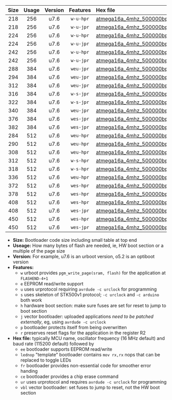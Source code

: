 |Size|Usage|Version|Features|Hex file|
|:-:|:-:|:-:|:-:|:--|
|218|256|u7.6|`w-u-hpr`|[atmega16a_4mhz_500000bps_ur.hex](https://raw.githubusercontent.com/stefanrueger/urboot/main/bootloaders/atmega16a/fcpu_4mhz/500000_bps/atmega16a_4mhz_500000bps_ur.hex)|
|218|256|u7.6|`w-u-jpr`|[atmega16a_4mhz_500000bps_ur_vbl.hex](https://raw.githubusercontent.com/stefanrueger/urboot/main/bootloaders/atmega16a/fcpu_4mhz/500000_bps/atmega16a_4mhz_500000bps_ur_vbl.hex)|
|224|256|u7.6|`w-u-hpr`|[atmega16a_4mhz_500000bps_lednop_ur.hex](https://raw.githubusercontent.com/stefanrueger/urboot/main/bootloaders/atmega16a/fcpu_4mhz/500000_bps/atmega16a_4mhz_500000bps_lednop_ur.hex)|
|224|256|u7.6|`w-u-jpr`|[atmega16a_4mhz_500000bps_lednop_ur_vbl.hex](https://raw.githubusercontent.com/stefanrueger/urboot/main/bootloaders/atmega16a/fcpu_4mhz/500000_bps/atmega16a_4mhz_500000bps_lednop_ur_vbl.hex)|
|242|256|u7.6|`w-u-hpr`|[atmega16a_4mhz_500000bps_lednop_fr_ur.hex](https://raw.githubusercontent.com/stefanrueger/urboot/main/bootloaders/atmega16a/fcpu_4mhz/500000_bps/atmega16a_4mhz_500000bps_lednop_fr_ur.hex)|
|242|256|u7.6|`w-u-jpr`|[atmega16a_4mhz_500000bps_lednop_fr_ur_vbl.hex](https://raw.githubusercontent.com/stefanrueger/urboot/main/bootloaders/atmega16a/fcpu_4mhz/500000_bps/atmega16a_4mhz_500000bps_lednop_fr_ur_vbl.hex)|
|288|384|u7.6|`weu-jpr`|[atmega16a_4mhz_500000bps_ee_ur_vbl.hex](https://raw.githubusercontent.com/stefanrueger/urboot/main/bootloaders/atmega16a/fcpu_4mhz/500000_bps/atmega16a_4mhz_500000bps_ee_ur_vbl.hex)|
|294|384|u7.6|`weu-jpr`|[atmega16a_4mhz_500000bps_ee_lednop_ur_vbl.hex](https://raw.githubusercontent.com/stefanrueger/urboot/main/bootloaders/atmega16a/fcpu_4mhz/500000_bps/atmega16a_4mhz_500000bps_ee_lednop_ur_vbl.hex)|
|312|384|u7.6|`weu-jpr`|[atmega16a_4mhz_500000bps_ee_lednop_fr_ur_vbl.hex](https://raw.githubusercontent.com/stefanrueger/urboot/main/bootloaders/atmega16a/fcpu_4mhz/500000_bps/atmega16a_4mhz_500000bps_ee_lednop_fr_ur_vbl.hex)|
|316|384|u7.6|`w-s-jpr`|[atmega16a_4mhz_500000bps_vbl.hex](https://raw.githubusercontent.com/stefanrueger/urboot/main/bootloaders/atmega16a/fcpu_4mhz/500000_bps/atmega16a_4mhz_500000bps_vbl.hex)|
|322|384|u7.6|`w-s-jpr`|[atmega16a_4mhz_500000bps_lednop_vbl.hex](https://raw.githubusercontent.com/stefanrueger/urboot/main/bootloaders/atmega16a/fcpu_4mhz/500000_bps/atmega16a_4mhz_500000bps_lednop_vbl.hex)|
|340|384|u7.6|`weu-jpr`|[atmega16a_4mhz_500000bps_ee_lednop_fr_ce_ur_vbl.hex](https://raw.githubusercontent.com/stefanrueger/urboot/main/bootloaders/atmega16a/fcpu_4mhz/500000_bps/atmega16a_4mhz_500000bps_ee_lednop_fr_ce_ur_vbl.hex)|
|376|384|u7.6|`wes-jpr`|[atmega16a_4mhz_500000bps_ee_vbl.hex](https://raw.githubusercontent.com/stefanrueger/urboot/main/bootloaders/atmega16a/fcpu_4mhz/500000_bps/atmega16a_4mhz_500000bps_ee_vbl.hex)|
|382|384|u7.6|`wes-jpr`|[atmega16a_4mhz_500000bps_ee_lednop_vbl.hex](https://raw.githubusercontent.com/stefanrueger/urboot/main/bootloaders/atmega16a/fcpu_4mhz/500000_bps/atmega16a_4mhz_500000bps_ee_lednop_vbl.hex)|
|284|512|u7.6|`weu-hpr`|[atmega16a_4mhz_500000bps_ee_ur.hex](https://raw.githubusercontent.com/stefanrueger/urboot/main/bootloaders/atmega16a/fcpu_4mhz/500000_bps/atmega16a_4mhz_500000bps_ee_ur.hex)|
|290|512|u7.6|`weu-hpr`|[atmega16a_4mhz_500000bps_ee_lednop_ur.hex](https://raw.githubusercontent.com/stefanrueger/urboot/main/bootloaders/atmega16a/fcpu_4mhz/500000_bps/atmega16a_4mhz_500000bps_ee_lednop_ur.hex)|
|308|512|u7.6|`weu-hpr`|[atmega16a_4mhz_500000bps_ee_lednop_fr_ur.hex](https://raw.githubusercontent.com/stefanrueger/urboot/main/bootloaders/atmega16a/fcpu_4mhz/500000_bps/atmega16a_4mhz_500000bps_ee_lednop_fr_ur.hex)|
|312|512|u7.6|`w-s-hpr`|[atmega16a_4mhz_500000bps.hex](https://raw.githubusercontent.com/stefanrueger/urboot/main/bootloaders/atmega16a/fcpu_4mhz/500000_bps/atmega16a_4mhz_500000bps.hex)|
|318|512|u7.6|`w-s-hpr`|[atmega16a_4mhz_500000bps_lednop.hex](https://raw.githubusercontent.com/stefanrueger/urboot/main/bootloaders/atmega16a/fcpu_4mhz/500000_bps/atmega16a_4mhz_500000bps_lednop.hex)|
|336|512|u7.6|`weu-hpr`|[atmega16a_4mhz_500000bps_ee_lednop_fr_ce_ur.hex](https://raw.githubusercontent.com/stefanrueger/urboot/main/bootloaders/atmega16a/fcpu_4mhz/500000_bps/atmega16a_4mhz_500000bps_ee_lednop_fr_ce_ur.hex)|
|372|512|u7.6|`wes-hpr`|[atmega16a_4mhz_500000bps_ee.hex](https://raw.githubusercontent.com/stefanrueger/urboot/main/bootloaders/atmega16a/fcpu_4mhz/500000_bps/atmega16a_4mhz_500000bps_ee.hex)|
|378|512|u7.6|`wes-hpr`|[atmega16a_4mhz_500000bps_ee_lednop.hex](https://raw.githubusercontent.com/stefanrueger/urboot/main/bootloaders/atmega16a/fcpu_4mhz/500000_bps/atmega16a_4mhz_500000bps_ee_lednop.hex)|
|408|512|u7.6|`wes-hpr`|[atmega16a_4mhz_500000bps_ee_lednop_fr.hex](https://raw.githubusercontent.com/stefanrueger/urboot/main/bootloaders/atmega16a/fcpu_4mhz/500000_bps/atmega16a_4mhz_500000bps_ee_lednop_fr.hex)|
|408|512|u7.6|`wes-jpr`|[atmega16a_4mhz_500000bps_ee_lednop_fr_vbl.hex](https://raw.githubusercontent.com/stefanrueger/urboot/main/bootloaders/atmega16a/fcpu_4mhz/500000_bps/atmega16a_4mhz_500000bps_ee_lednop_fr_vbl.hex)|
|450|512|u7.6|`wes-hpr`|[atmega16a_4mhz_500000bps_ee_lednop_fr_ce.hex](https://raw.githubusercontent.com/stefanrueger/urboot/main/bootloaders/atmega16a/fcpu_4mhz/500000_bps/atmega16a_4mhz_500000bps_ee_lednop_fr_ce.hex)|
|450|512|u7.6|`wes-jpr`|[atmega16a_4mhz_500000bps_ee_lednop_fr_ce_vbl.hex](https://raw.githubusercontent.com/stefanrueger/urboot/main/bootloaders/atmega16a/fcpu_4mhz/500000_bps/atmega16a_4mhz_500000bps_ee_lednop_fr_ce_vbl.hex)|

- **Size:** Bootloader code size including small table at top end
- **Useage:** How many bytes of flash are needed, ie, HW boot section or a multiple of the page size
- **Version:** For example, u7.6 is an urboot version, o5.2 is an optiboot version
- **Features:**
  + `w` urboot provides `pgm_write_page(sram, flash)` for the application at `FLASHEND-4+1`
  + `e` EEPROM read/write support
  + `u` uses urprotocol requiring `avrdude -c urclock` for programming
  + `s` uses skeleton of STK500v1 protocol; `-c urclock` and `-c arduino` both work
  + `h` hardware boot section: make sure fuses are set for reset to jump to boot section
  + `j` vector bootloader: uploaded applications *need to be patched externally*, eg, using `avrdude -c urclock`
  + `p` bootloader protects itself from being overwritten
  + `r` preserves reset flags for the application in the register R2
- **Hex file:** typically MCU name, oscillator frequency (16 MHz default) and baud rate (115200 default) followed by
  + `ee` bootloader supports EEPROM read/write
  + `lednop` "template" bootloader contains `mov rx,rx` nops that can be replaced to toggle LEDs
  + `fr` bootloader provides non-essential code for smoother error handing
  + `ce` bootloader provides a chip erase command
  + `ur` uses urprotocol and requires `avrdude -c urclock` for programming
  + `vbl` vector bootloader: set fuses to jump to reset, not the HW boot section
